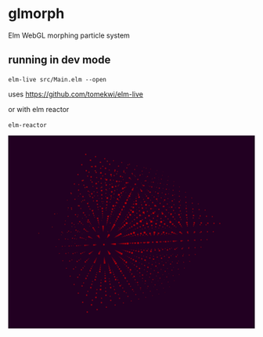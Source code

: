 # glmorph
Elm WebGL morphing particle system

## running in dev mode

`elm-live src/Main.elm --open`

uses https://github.com/tomekwi/elm-live

or with elm reactor

`elm-reactor`

![Screenshot](screenshot.png)